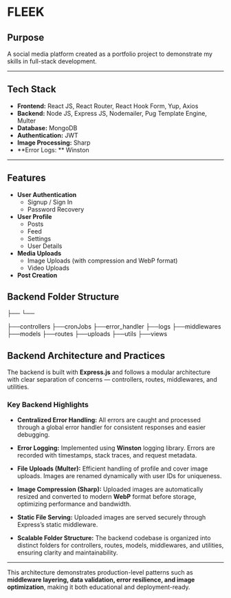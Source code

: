 # FLEEK

## Purpose

A social media platform created as a portfolio project to demonstrate my skills in full-stack development.

---

## Tech Stack

- **Frontend:** React JS, React Router, React Hook Form, Yup, Axios
- **Backend:** Node JS, Express JS, Nodemailer, Pug Template Engine, Multer
- **Database:** MongoDB
- **Authentication:** JWT
- **Image Processing:** Sharp
- **Error Logs: ** Winston

---

## Features

- **User Authentication**
  - Signup / Sign In
  - Password Recovery
- **User Profile**
  - Posts
  - Feed
  - Settings
  - User Details
- **Media Uploads**
  - Image Uploads (with compression and WebP format)
  - Video Uploads
- **Post Creation**

## Backend Folder Structure

├── └──

├──controllers
├──cronJobs
├──error_handler
├──logs
├──middlewares
├──models
├──routes
├──uploads
├──utils
├──views

## Backend Architecture and Practices

The backend is built with **Express.js** and follows a modular architecture with clear separation of concerns — controllers, routes, middlewares, and utilities.

### Key Backend Highlights

- **Centralized Error Handling:**
  All errors are caught and processed through a global error handler for consistent responses and easier debugging.

- **Error Logging:**
  Implemented using **Winston** logging library. Errors are recorded with timestamps, stack traces, and request metadata.

- **File Uploads (Multer):**
  Efficient handling of profile and cover image uploads. Images are renamed dynamically with user IDs for uniqueness.

- **Image Compression (Sharp):**
  Uploaded images are automatically resized and converted to modern **WebP** format before storage, optimizing performance and bandwidth.

- **Static File Serving:**
  Uploaded images are served securely through Express’s static middleware.

- **Scalable Folder Structure:**
  The backend codebase is organized into distinct folders for controllers, routes, models, middlewares, and utilities, ensuring clarity and maintainability.

---

This architecture demonstrates production-level patterns such as **middleware layering, data validation, error resilience, and image optimization**, making it both educational and deployment-ready.
